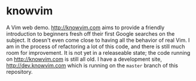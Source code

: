 knowvim
=======

A Vim web demo.  http://knowvim.com aims to provide a friendly introduction
to beginners fresh off their first Google searches on the subject.  It
doesn't even come close to having all the behavior of real Vim. I am in the
process of refactoring a lot of this code, and there is still much room for
improvement. It is not yet in a releaseable state; the code running on
http://knowvim.com is still all old. I have a development site,
http://dev.knowvim.com which is running on the `master` branch of this
repository.

